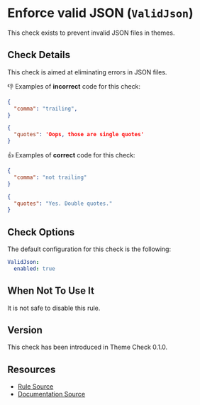 # Enforce valid JSON (`ValidJson`)

This check exists to prevent invalid JSON files in themes.

## Check Details

This check is aimed at eliminating errors in JSON files.

:-1: Examples of **incorrect** code for this check:

```json
{
  "comma": "trailing",
}
```

```json
{
  "quotes": 'Oops, those are single quotes'
}
```

:+1: Examples of **correct** code for this check:

```json
{
  "comma": "not trailing"
}
```

```json
{
  "quotes": "Yes. Double quotes."
}
```

## Check Options

The default configuration for this check is the following:

```yaml
ValidJson:
  enabled: true
```

## When Not To Use It

It is not safe to disable this rule.

## Version

This check has been introduced in Theme Check 0.1.0.

## Resources

- [Rule Source][codesource]
- [Documentation Source][docsource]

[codesource]: /lib/theme_check/checks/valid_json.rb
[docsource]: /docs/checks/valid_json.md
